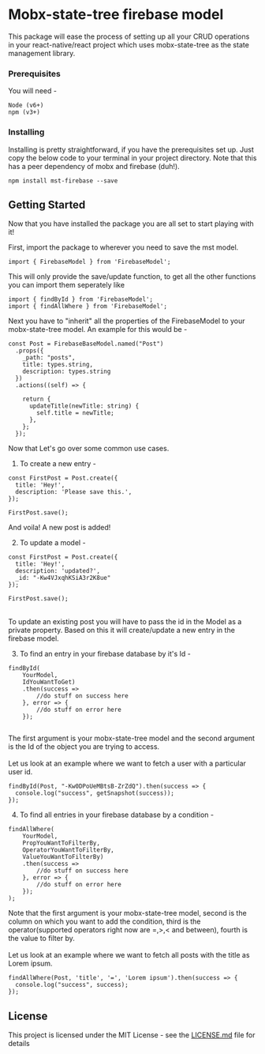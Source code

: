 # Mobx-state-tree firebase model

This package will ease the process of setting up all your CRUD operations in your react-native/react project which uses mobx-state-tree as the state management library.


### Prerequisites

You will need - 

```
Node (v6+)
npm (v3+)
```

### Installing

Installing is pretty straightforward, if you have the prerequisites set up. Just copy the below code to your terminal in your project directory. Note that this has a peer dependency of mobx and firebase (duh!).

```
npm install mst-firebase --save
```

## Getting Started

Now that you have installed the package you are all set to start playing with it!

First, import the package to wherever you need to save the mst model.
```
import { FirebaseModel } from 'FirebaseModel';
```
This will only provide the save/update function, to get all the other functions you can import them seperately like 

```
import { findById } from 'FirebaseModel';
import { findAllWhere } from 'FirebaseModel';
```

Next you have to "inherit" all the properties of the FirebaseModel to your mobx-state-tree model. An example for this would be - 

```
const Post = FirebaseBaseModel.named("Post")
  .props({
    _path: "posts",
    title: types.string,
    description: types.string
  })
  .actions((self) => {
    
    return {
      updateTitle(newTitle: string) {
        self.title = newTitle;
      },
    };
  });
```

Now that Let's go over some common use cases.

1) To create a new entry -
```
const FirstPost = Post.create({
  title: 'Hey!',
  description: 'Please save this.',
});

FirstPost.save();
```
And voila! A new post is added! <br> 

2) To update a model - 
```
const FirstPost = Post.create({
  title: 'Hey!',
  description: 'updated?',
  _id: "-Kw4VJxqhKSiA3r2K8ue" 
});

FirstPost.save();
```
<br>
To update an existing post you will have to pass the id in the Model as a private property. Based on this it will create/update a new entry in the firebase model. 

3) To find an entry in your firebase database by it's Id - 
```
findById(
	YourModel,
    IdYouWantToGet)
    .then(success =>
    	//do stuff on success here
	}, error => {
    	//do stuff on error here
    });
    
```
The first argument is your mobx-state-tree model and the second argument is the Id of the object you are trying to access. <br /> <br />
Let us look at an example where we want to fetch a user with a particular user id.
```
findById(Post, "-Kw0DPoUeMBtsB-ZrZdQ").then(success => {
  console.log("success", getSnapshot(success));
});
```
4) To find all entries in your firebase database by a condition - 
```
findAllWhere(
	YourModel,
	PropYouWantToFilterBy,
    OperatorYouWantToFilterBy,
    ValueYouWantToFilterBy)
    .then(success =>
    	//do stuff on success here
	}, error => {
    	//do stuff on error here
    });
);
```
Note that the first argument is your mobx-state-tree model, second is the column on which you want to add the condition, third is the operator(supported operators right now are =,>,< and between), fourth is the value to filter by. <br />
<br />
Let us look at an example where we want to fetch all posts with the title as Lorem ipsum.

```
findAllWhere(Post, 'title', '=', 'Lorem ipsum').then(success => {
  console.log("success", success);
});
```
## License

This project is licensed under the MIT License - see the [LICENSE.md](LICENSE.md) file for details
